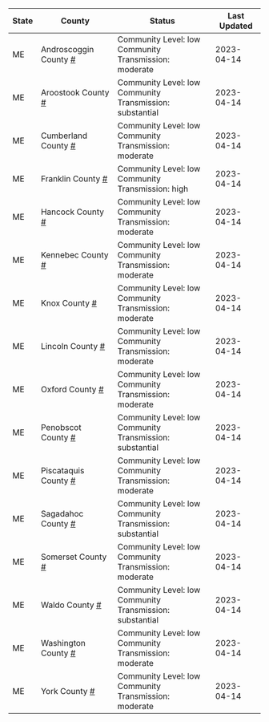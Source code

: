 State | County | Status | Last Updated
--- | --- | --- | --- 
ME | Androscoggin County <a href="#androscoggin_county">#</a> | <a name="androscoggin_county"></a>Community Level: low<br/>Community Transmission: moderate | 2023-04-14
ME | Aroostook County <a href="#aroostook_county">#</a> | <a name="aroostook_county"></a>Community Level: low<br/>Community Transmission: substantial | 2023-04-14
ME | Cumberland County <a href="#cumberland_county">#</a> | <a name="cumberland_county"></a>Community Level: low<br/>Community Transmission: moderate | 2023-04-14
ME | Franklin County <a href="#franklin_county">#</a> | <a name="franklin_county"></a>Community Level: low<br/>Community Transmission: high | 2023-04-14
ME | Hancock County <a href="#hancock_county">#</a> | <a name="hancock_county"></a>Community Level: low<br/>Community Transmission: moderate | 2023-04-14
ME | Kennebec County <a href="#kennebec_county">#</a> | <a name="kennebec_county"></a>Community Level: low<br/>Community Transmission: moderate | 2023-04-14
ME | Knox County <a href="#knox_county">#</a> | <a name="knox_county"></a>Community Level: low<br/>Community Transmission: moderate | 2023-04-14
ME | Lincoln County <a href="#lincoln_county">#</a> | <a name="lincoln_county"></a>Community Level: low<br/>Community Transmission: moderate | 2023-04-14
ME | Oxford County <a href="#oxford_county">#</a> | <a name="oxford_county"></a>Community Level: low<br/>Community Transmission: moderate | 2023-04-14
ME | Penobscot County <a href="#penobscot_county">#</a> | <a name="penobscot_county"></a>Community Level: low<br/>Community Transmission: substantial | 2023-04-14
ME | Piscataquis County <a href="#piscataquis_county">#</a> | <a name="piscataquis_county"></a>Community Level: low<br/>Community Transmission: moderate | 2023-04-14
ME | Sagadahoc County <a href="#sagadahoc_county">#</a> | <a name="sagadahoc_county"></a>Community Level: low<br/>Community Transmission: substantial | 2023-04-14
ME | Somerset County <a href="#somerset_county">#</a> | <a name="somerset_county"></a>Community Level: low<br/>Community Transmission: moderate | 2023-04-14
ME | Waldo County <a href="#waldo_county">#</a> | <a name="waldo_county"></a>Community Level: low<br/>Community Transmission: substantial | 2023-04-14
ME | Washington County <a href="#washington_county">#</a> | <a name="washington_county"></a>Community Level: low<br/>Community Transmission: moderate | 2023-04-14
ME | York County <a href="#york_county">#</a> | <a name="york_county"></a>Community Level: low<br/>Community Transmission: moderate | 2023-04-14
